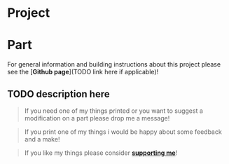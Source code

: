 # Project

# Part

For general information and building instructions about this project please see the [**Github page**](TODO link here if applicable)!

## TODO description here

> If you need one of my things printed or you want to suggest a modification on a part please drop me a message!

> If you print one of my things i would be happy about some feedback and a make!

> If you like my things please consider [**supporting me**](https://github.com/Chrismettal#donations)!
